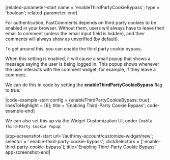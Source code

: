 [related-parameter-start name = 'enableThirdPartyCookieBypass'; type = 'boolean'; related-parameter-end]

For authentication, FastComments depends on third party cookies to be enabled in your browser. Without them, users will always have to
leave their email to comment (unless the email input field is hidden), and their comments will always show as unverified (by default).

To get around this, you can enable the third party cookie bypass. 

When this setting is enabled, it will cause a small popup that shows a message saying the user is being logged in. This popup
shows whenever the user interacts with the comment widget; for example, if they leave a comment.

We can do this in code by setting the **enableThirdPartyCookieBypass** flag to true:

[code-example-start config = {enableThirdPartyCookieBypass: true}; linesToHighlight = [6]; title = 'Enabling Third-Party Cookie Bypass'; code-example-end]

We can also set this up via the Widget Customization UI, under `Enable Third-Party Cookie Popup`:

[app-screenshot-start url='/auth/my-account/customize-widget/new'; selector = '.enable-third-party-cookie-bypass'; clickSelectors = ['.enable-third-party-cookie-bypass']; title='Enabling Third-Party Cookie Bypass' app-screenshot-end]
